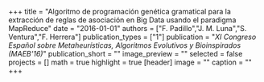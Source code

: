 +++
title = "Algoritmo de programación genética gramatical para la extracción de reglas de asociación en Big Data usando el paradigma MapReduce"
date = "2016-01-01"
authors = ["F. Padillo","J. M. Luna","S. Ventura","F. Herrera"]
publication_types = ["1"]
publication = "_XI Congreso Español sobre Metaheurísticas, Algoritmos Evolutivos y Bioinspirados (MAEB'16)_"
publication_short = ""
image_preview = ""
selected = false
projects = []
math = true
highlight = true
[header]
image = ""
caption = ""
+++

